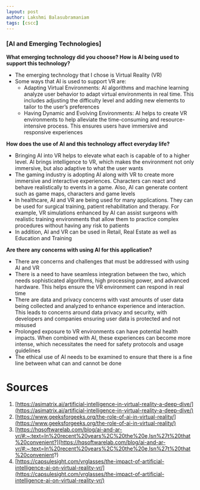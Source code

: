 ```yaml
---
layout: post
author: Lakshmi Balasubramaniam
tags: [cscc]
---
```


### [AI and Emerging Technologies]

**What emerging technology did you choose? How is AI being used to support this technology?**
- The emerging technology that I chose is Virtual Reality (VR)
- Some ways that AI is used to support VR are:
    - Adapting Virtual Environments: AI algorithms and machine learning analyze user behavior to adapt virtual environments in real time. This includes adjusting the difficulty level and adding new elements to tailor to the user’s preferences
    - Having Dynamic and Evolving Environments: AI helps to create VR environments to help alleviate the time-consuming and resource-intensive process. This ensures users have immersive and responsive experiences

**How does the use of AI and this technology affect everyday life?**
- Bringing AI into VR helps to elevate what each is capable of to a higher level. AI brings intelligence to VR, which makes the environment not only immersive, but also adaptive to what the user wants
- The gaming industry is adopting AI along with VR to create more immersive and interactive experiences. Characters can react and behave realistically to events in a game. Also, AI can generate content such as game maps, characters and game levels
- In healthcare, AI and VR are being used for many applications. They can be used for surgical training, patient rehabilitation and therapy. For example, VR simulations enhanced by AI can assist surgeons with realistic training environments that allow them to practice complex procedures without having any risk to patients
- In addition, AI and VR can be used in Retail, Real Estate as well as Education and Training

**Are there any concerns with using AI for this application?**
- There are concerns and challenges that must be addressed with using AI and VR
- There is a need to have seamless integration between the two, which needs sophisticated algorithms, high processing power, and advanced hardware. This helps ensure the VR environment can respond in real time
- There are data and privacy concerns with vast amounts of user data being collected and analyzed to enhance experience and interaction. This leads to concerns around data privacy and security, with developers and companies ensuring user data is protected and not misused
- Prolonged exposure to VR environments can have potential health impacts. When combined with AI, these experiences can become more intense, which necessitates the need for safety protocols and usage guidelines
- The ethical use of AI needs to be examined to ensure that there is a fine line between what can and cannot be done

# Sources
1. [https://asimatrix.ai/artificial-intelligence-in-virtual-reality-a-deep-dive/](https://asimatrix.ai/artificial-intelligence-in-virtual-reality-a-deep-dive/)
2. [https://www.geeksforgeeks.org/the-role-of-ai-in-virtual-reality/](https://www.geeksforgeeks.org/the-role-of-ai-in-virtual-reality/)
3. [https://hqsoftwarelab.com/blog/ai-and-ar-vr/#:~:text=In%20recent%20years%2C%20the%20e,Isn%27t%20that%20convenient?](https://hqsoftwarelab.com/blog/ai-and-ar-vr/#:~:text=In%20recent%20years%2C%20the%20e,Isn%27t%20that%20convenient?)
4. [https://capsulesight.com/vrglasses/the-impact-of-artificial-intelligence-ai-on-virtual-reality-vr/](https://capsulesight.com/vrglasses/the-impact-of-artificial-intelligence-ai-on-virtual-reality-vr/)
